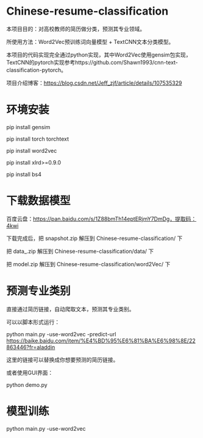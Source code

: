 # Chinese-resume-classification
本项目目的：对高校教师的简历做分类，预测其专业领域。

所使用方法：Word2Vec预训练词向量模型 + TextCNN文本分类模型。

本项目的代码实现完全通过python实现，其中Word2Vec使用gensim包实现，TextCNN的pytorch实现参考https://github.com/Shawn1993/cnn-text-classification-pytorch。

项目介绍博客：https://blog.csdn.net/Jeff_zjf/article/details/107535329

# 环境安装
pip install gensim

pip install torch torchtext

pip install word2vec

pip install xlrd>=0.9.0

pip install bs4

# 下载数据模型
百度云盘：https://pan.baidu.com/s/1Z88bmTh14eptERjmY7DmDg，提取码：4kwi

下载完成后，把 snapshot.zip 解压到 Chinese-resume-classification/ 下

把 data_.zip 解压到 Chinese-resume-classification/data/ 下

把 model.zip 解压到 Chinese-resume-classification/word2Vec/ 下


# 预测专业类别
直接通过简历链接，自动爬取文本，预测其专业类别。

可以以脚本形式运行：

python main.py -use-word2vec -predict-url https://baike.baidu.com/item/%E4%BD%95%E6%81%BA%E6%98%8E/22863446?fr=aladdin

这里的链接可以替换成你想要预测的简历链接。

或者使用GUI界面：

python demo.py

# 模型训练
python main.py -use-word2vec
